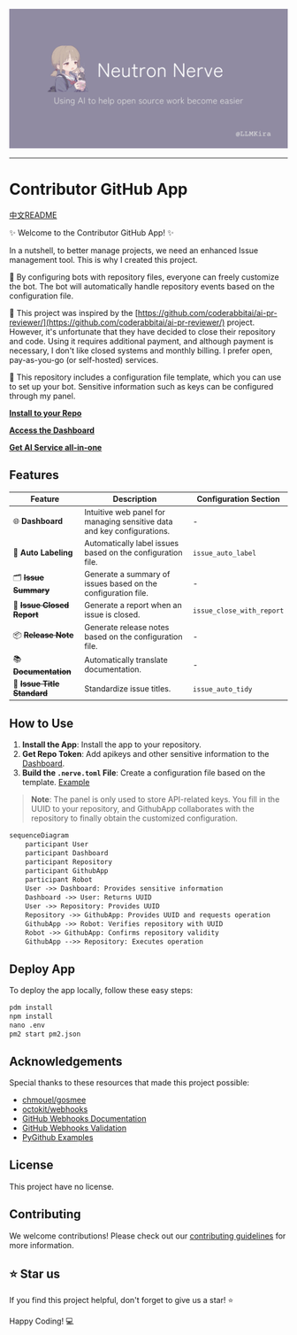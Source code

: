 ![Contributor](.github/banner.png)

-----------------

# Contributor GitHub App

[中文README](README_CN.md)

✨ Welcome to the Contributor GitHub App! ✨

In a nutshell, to better manage projects, we need an enhanced Issue management tool. This is why I created this project.

🤖 By configuring bots with repository files, everyone can freely customize the bot. The bot will automatically handle
repository events based on the configuration file.

🐇 This project was inspired by
the [https://github.com/coderabbitai/ai-pr-reviewer/](https://github.com/coderabbitai/ai-pr-reviewer/) project. However,
it's unfortunate that they have decided to close their repository and code. Using it requires additional payment, and
although payment is necessary, I don't like closed systems and monthly billing. I prefer open, pay-as-you-go (or
self-hosted) services.

🚀 This repository includes a configuration file template, which you can use to set up your bot. Sensitive information
such as keys can be configured through my panel.

[**Install to your Repo**](https://github.com/apps/neutron-nerve)

[**Access the Dashboard**](https://contributor.dianas.cyou)

[**Get AI Service all-in-one**](https://www.ohmygpt.com/)

## Features

| Feature                         | Description                                                             | Configuration Section     |
|---------------------------------|-------------------------------------------------------------------------|---------------------------|
| 🌐 **Dashboard**                | Intuitive web panel for managing sensitive data and key configurations. | -                         |
| 📂 **Auto Labeling**            | Automatically label issues based on the configuration file.             | `issue_auto_label`        |
| 🗂 ~~**Issue Summary**~~        | Generate a summary of issues based on the configuration file.           | -                         |
| 📝 ~~**Issue Closed Report**~~  | Generate a report when an issue is closed.                              | `issue_close_with_report` |
| 📦 ~~**Release Note**~~         | Generate release notes based on the configuration file.                 | -                         |
| 📚 ~~**Documentation**~~        | Automatically translate documentation.                                  | -                         |
| 📌 ~~**Issue Title Standard**~~ | Standardize issue titles.                                               | `issue_auto_tidy`         |

## How to Use

1. **Install the App**: Install the app to your repository.
2. **Get Repo Token**: Add apikeys and other sensitive information to
   the [Dashboard](https://contributor.dianas.cyou).
3. **Build the `.nerve.toml` File**: Create a configuration file based on the template. [Example](.nerve.toml)

> **Note**: The panel is only used to store API-related keys. You fill in the UUID to your repository, and GithubApp
> collaborates with the repository to finally obtain the customized configuration.

```mermaid
sequenceDiagram
    participant User
    participant Dashboard
    participant Repository
    participant GithubApp
    participant Robot
    User ->> Dashboard: Provides sensitive information
    Dashboard ->> User: Returns UUID
    User ->> Repository: Provides UUID
    Repository ->> GithubApp: Provides UUID and requests operation
    GithubApp ->> Robot: Verifies repository with UUID
    Robot ->> GithubApp: Confirms repository validity
    GithubApp -->> Repository: Executes operation
```

## Deploy App

To deploy the app locally, follow these easy steps:

````shell
pdm install
npm install
nano .env
pm2 start pm2.json
````

## Acknowledgements

Special thanks to these resources that made this project possible:

- [chmouel/gosmee](https://github.com/chmouel/gosmee)
- [octokit/webhooks](https://github.com/octokit/webhooks/blob/main/payload-examples/api.github.com/issues/assigned.payload.json)
- [GitHub Webhooks Documentation](https://docs.github.com/en/webhooks/webhook-events-and-payloads#issues)
- [GitHub Webhooks Validation](https://docs.github.com/zh/webhooks/using-webhooks/validating-webhook-deliveries)
- [PyGithub Examples](https://github.com/PyGithub/PyGithub/blob/main/doc/examples/Issue.rst)

## License

This project have no license.

## Contributing

We welcome contributions! Please check out our [contributing guidelines](CONTRIBUTOR_LICENSE_AGREEMENT) for more
information.

## ⭐️ Star us

If you find this project helpful, don't forget to give us a star! ⭐️

Happy Coding! 💻